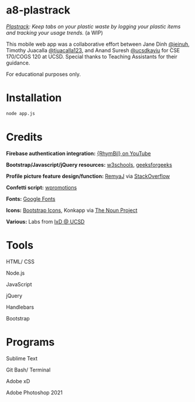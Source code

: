 # a8-plastrack

<i>[Plastrack](https://a8-plastrack.herokuapp.com/): Keep tabs on your plastic waste by logging your plastic items and tracking your usage trends.</i> 
(a WIP)

This mobile web app was a collaborative effort between Jane Dinh [@jeinuh](https://github.com/jeinuh/), Timothy Juacalla [@tjuacalla123](https://github.com/tjuacalla123/), and Anand Suresh [@ucsdkayiu](https://github.com/ucsdkayiu) for CSE 170/COGS 120 at UCSD.
Special thanks to Teaching Assistants for their guidance.

For educational purposes only.

# Installation
```bash
node app.js
```

# Credits
<b>Firebase authentication integration:</b> [{RhymBil} on YouTube](https://www.youtube.com/channel/UCRaDSOzkcWlHvjxD8sT_CWQ)

<b>Bootstrap/Javascript/jQuery resources:</b> [w3schools](https://www.w3schools.com/), [geeksforgeeks](https://www.geeksforgeeks.org/)

<b>Profile picture feature design/function:</b> [RemyaJ](https://stackoverflow.com/users/7428625/remyaj) via [StackOverflow](https://stackoverflow.com/questions/43827833/how-to-store-profile-image-in-local-storage-using-jquery)

<b>Confetti script:</b> [wpromotions](https://www.wpromotions.eu/en/how-to-add-falling-confetti-to-your-web-e-shop/)

<b>Fonts:</b> [Google Fonts](https://fonts.google.com/)

<b>Icons:</b> [Bootstrap Icons](https://icons.getbootstrap.com/), Konkapp via [The Noun Project](https://thenounproject.com/konkapp/)

<b>Various:</b> Labs from [IxD @ UCSD](https://ixd.ucsd.edu/)

# Tools 
HTML/ CSS

Node.js

JavaScript 

jQuery

Handlebars

Bootstrap


# Programs
Sublime Text

Git Bash/ Terminal

Adobe xD

Adobe Photoshop 2021
